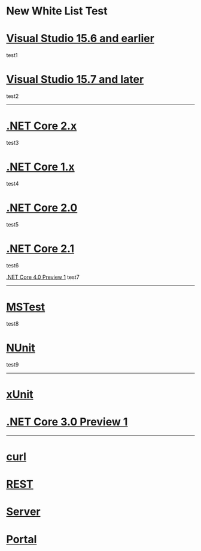 # New White List Test

# [Visual Studio 15.6 and earlier](#tab/vs156)
test1

# [Visual Studio 15.7 and later](#tab/vs157)
test2

---
# [.NET Core 2.x](#tab/netcore2x)
test3

# [.NET Core 1.x](#tab/netcore1x)
test4

# [.NET Core 2.0](#tab/netcore20)
test5

# [.NET Core 2.1](#tab/netcore2123)
test6

[.NET Core 4.0 Preview 1](#tab/netcore40)
test7

---
# [MSTest](#tab/mstest)
test8

# [NUnit](#tab/nunit)
test9

---
# [xUnit](#tab/xunit)
# [.NET Core 3.0 Preview 1](#tab/netcore30)

---
# [curl](#curl)
# [REST](#tab/rest)
# [Server](#tab/server)
# [Portal](#tab/portal1)
